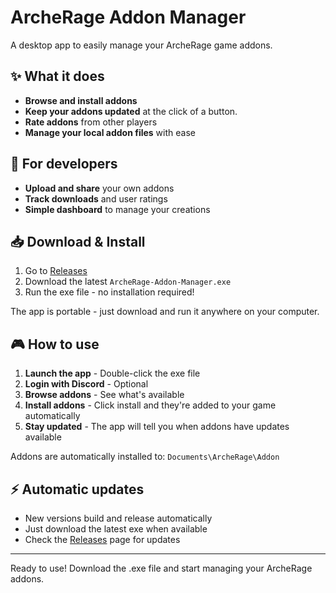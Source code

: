 # ArcheRage Addon Manager

A desktop app to easily manage your ArcheRage game addons.

## ✨ What it does

- **Browse and install addons**
- **Keep your addons updated** at the click of a button.
- **Rate addons** from other players
- **Manage your local addon files** with ease

## 🔧 For developers

- **Upload and share** your own addons
- **Track downloads** and user ratings
- **Simple dashboard** to manage your creations

## 📥 Download & Install

1. Go to [Releases](../../releases)
2. Download the latest `ArcheRage-Addon-Manager.exe`
3. Run the exe file - no installation required!

The app is portable - just download and run it anywhere on your computer.

## 🎮 How to use

1. **Launch the app** - Double-click the exe file
2. **Login with Discord** - Optional
3. **Browse addons** - See what's available
4. **Install addons** - Click install and they're added to your game automatically
5. **Stay updated** - The app will tell you when addons have updates available

Addons are automatically installed to: `Documents\ArcheRage\Addon`

## ⚡ Automatic updates

- New versions build and release automatically
- Just download the latest exe when available
- Check the [Releases](../../releases) page for updates

---

Ready to use! Download the .exe file and start managing your ArcheRage addons.
